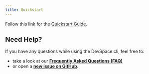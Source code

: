 ```yaml
---
title: Quickstart
---
```


Follow this link for the [Quickstart Guide](https://devspace-cloud.com/getting-started/).

## Need Help?
If you have any questions while using the DevSpace.cli, feel free to:
- take a look at our **[Frequently Asked Questions (FAQ)](/docs/getting-started/faq)**
- or open a **[new issue on GitHub](https://github.com/devspace-cloud/devspace/issues/new?labels=kind%2Fquestion&title=Question:)**.
